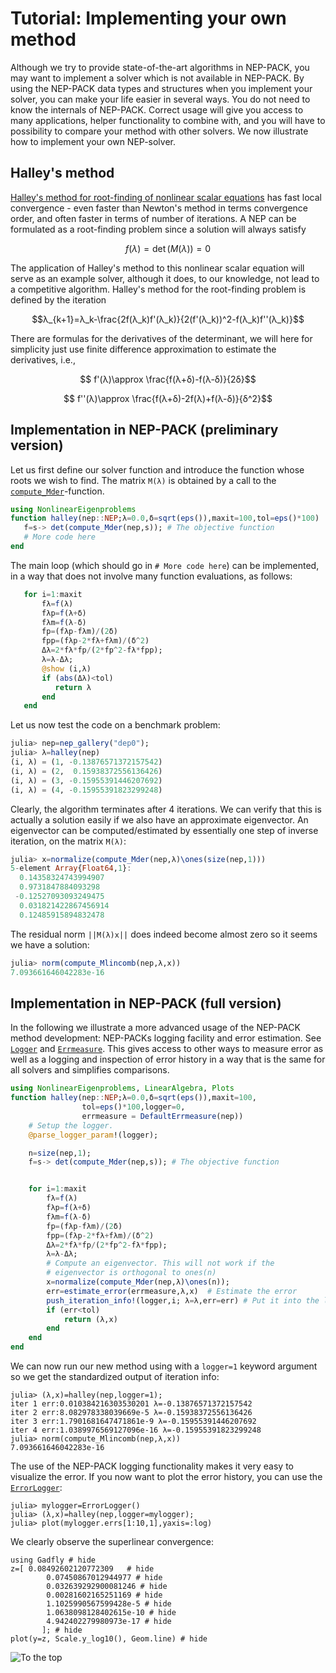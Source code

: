 # Tutorial: Implementing your own method

Although we try to provide state-of-the-art algorithms
in NEP-PACK, you may want to implement a solver
which is not available in NEP-PACK.
By using the NEP-PACK data types and structures when you implement your solver,
you can make your life easier in several ways.
You do not need to know the internals of NEP-PACK.
Correct usage will give you access to many applications,
helper functionality to combine with,
and you will have to possibility to compare your method
with other solvers.
We now illustrate how to implement your
own NEP-solver.

## Halley's method

[Halley's method for root-finding of nonlinear scalar equations](https://en.wikipedia.org/wiki/Halley%27s_method)
has fast local convergence - even faster
than Newton's method in terms convergence order, and
often faster in terms of number of iterations.
A NEP can be formulated as a
root-finding problem since a solution will always
satisfy
```math
f(λ)=\det(M(λ))=0
```
The application of Halley's method to this nonlinear scalar equation
will serve as an example solver, although it does, to our
knowledge, not lead to a competitive algorithm.
Halley's method for the root-finding problem is
defined by the iteration
```math
λ_{k+1}=λ_k-\frac{2f(λ_k)f'(λ_k)}{2(f'(λ_k))^2-f(λ_k)f''(λ_k)}
```
There are formulas for the
derivatives of the determinant, we will here for
simplicity just use finite difference approximation to
estimate the derivatives, i.e.,
```math
 f'(λ)\approx \frac{f(λ+δ)-f(λ-δ)}{2δ}
```
```math
 f''(λ)\approx \frac{f(λ+δ)-2f(λ)+f(λ-δ)}{δ^2}
```
## Implementation in NEP-PACK (preliminary version)

Let us first define our solver function
and introduce the function whose roots we wish to find.
The matrix ``M(λ)`` is obtained by a call to the
[`compute_Mder`](@ref)-function.
```julia
using NonlinearEigenproblems
function halley(nep::NEP;λ=0.0,δ=sqrt(eps()),maxit=100,tol=eps()*100)
   f=s-> det(compute_Mder(nep,s)); # The objective function
   # More code here
end
```
The main loop (which should go in `# More code here`) can be implemented,
in a way that does not involve many function
evaluations, as follows:
```julia
   for i=1:maxit
       fλ=f(λ)
       fλp=f(λ+δ)
       fλm=f(λ-δ)
       fp=(fλp-fλm)/(2δ)
       fpp=(fλp-2*fλ+fλm)/(δ^2)
       Δλ=2*fλ*fp/(2*fp^2-fλ*fpp);
       λ=λ-Δλ;
       @show (i,λ)
       if (abs(Δλ)<tol)
          return λ
       end
   end
```
Let us now test the code on a benchmark problem:
```julia
julia> nep=nep_gallery("dep0");
julia> λ=halley(nep)
(i, λ) = (1, -0.13876571372157542)
(i, λ) = (2,  0.15938372556136426)
(i, λ) = (3, -0.15955391446207692)
(i, λ) = (4, -0.15955391823299248)
```
Clearly, the algorithm terminates after 4 iterations.
We can verify that this is actually
a solution easily if we also
have an approximate eigenvector. An eigenvector
can be computed/estimated by essentially one step of inverse iteration,
on the matrix ``M(λ)``:
```julia
julia> x=normalize(compute_Mder(nep,λ)\ones(size(nep,1)))
5-element Array{Float64,1}:
  0.14358324743994907
  0.9731847884093298
 -0.12527093093249475
  0.031821422867456914
  0.12485915894832478
```
The residual norm  ``||M(λ)x||`` does indeed become almost zero
so it seems we have a solution:
```julia
julia> norm(compute_Mlincomb(nep,λ,x))
7.093661646042283e-16
```

## Implementation in NEP-PACK (full version)

In the following we illustrate a more advanced
usage of the NEP-PACK method development:
NEP-PACKs logging facility  and error estimation.
See [`Logger`](logger.md) and [`Errmeasure`](errmeasure.md). This
gives access
to other ways to measure error as well as a logging and
inspection of error history in a way that is
the same for all solvers and simplifies
comparisons.

```julia
using NonlinearEigenproblems, LinearAlgebra, Plots
function halley(nep::NEP;λ=0.0,δ=sqrt(eps()),maxit=100,
                tol=eps()*100,logger=0,
                errmeasure = DefaultErrmeasure(nep))
    # Setup the logger.
    @parse_logger_param!(logger);

    n=size(nep,1);
    f=s-> det(compute_Mder(nep,s)); # The objective function


    for i=1:maxit
        fλ=f(λ)
        fλp=f(λ+δ)
        fλm=f(λ-δ)
        fp=(fλp-fλm)/(2δ)
        fpp=(fλp-2*fλ+fλm)/(δ^2)
        Δλ=2*fλ*fp/(2*fp^2-fλ*fpp);
        λ=λ-Δλ;
        # Compute an eigenvector. This will not work if the
        # eigenvector is orthogonal to ones(n)
        x=normalize(compute_Mder(nep,λ)\ones(n));
        err=estimate_error(errmeasure,λ,x)  # Estimate the error
        push_iteration_info!(logger,i; λ=λ,err=err) # Put it into the log
        if (err<tol)
            return (λ,x)
        end
    end
end
```

We can now run our new method using
with a `logger=1` keyword argument
so we get the standardized output of iteration info:
```julia-repl
julia> (λ,x)=halley(nep,logger=1);
iter 1 err:0.010384216303530201 λ=-0.13876571372157542
iter 2 err:8.082978338039669e-5 λ=-0.15938372556136426
iter 3 err:1.7901681647471861e-9 λ=-0.15955391446207692
iter 4 err:1.0389976569127096e-16 λ=-0.15955391823299248
julia> norm(compute_Mlincomb(nep,λ,x))
7.093661646042283e-16
```
The use of the NEP-PACK logging functionality makes it
very easy to visualize the error. If you now want to plot the error history,
you can use the [`ErrorLogger`](@ref):
```julia-repl
julia> mylogger=ErrorLogger()
julia> (λ,x)=halley(nep,logger=mylogger);
julia> plot(mylogger.errs[1:10,1],yaxis=:log)
```
We clearly observe the superlinear convergence:
```@example
using Gadfly # hide
z=[ 0.08492602120772309   # hide
        0.07450867012944977 # hide
        0.032639292900081246 # hide
        0.00281602165251169 # hide
        1.1025990567599428e-5 # hide
        1.0638098128402615e-10 # hide
        4.942402279980973e-17 # hide
       ]; # hide
plot(y=z, Scale.y_log10(), Geom.line) # hide
```

![To the top](http://jarlebring.se/onepixel.png?NEPPACKDOC_NEWMETHOD)
